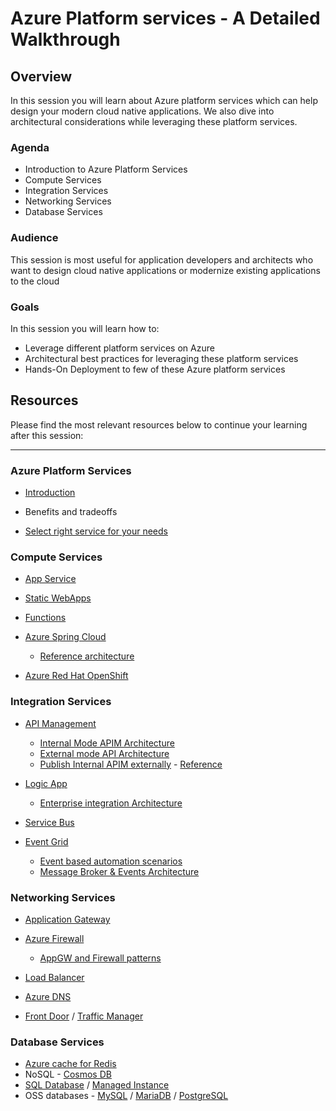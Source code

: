 # Azure Platform services - A Detailed Walkthrough 

## Overview

In this session you will learn about Azure platform services which can help design your modern cloud native applications. We also dive into architectural considerations while leveraging these platform services. 

### Agenda

* Introduction to Azure Platform Services
* Compute Services
* Integration Services
* Networking Services
* Database Services

### Audience

This session is most useful for application developers and architects who want to design cloud native applications or modernize existing applications to the cloud

### Goals

In this session you will learn how to:
* Leverage different platform services on Azure
* Architectural best practices for leveraging these platform services
* Hands-On Deployment to few of these Azure platform services


## Resources

Please find the most relevant resources below to continue your learning after this session:
****
### Azure Platform Services

- [Introduction](https://azurecharts.com/overview/?f=paas)

- Benefits and tradeoffs

- [Select right service for your needs](https://docs.microsoft.com/en-us/azure/architecture/guide/technology-choices/compute-decision-tree#choose-a-candidate-service)

  

### Compute Services


- [App Service](https://azure.microsoft.com/en-in/services/app-service/)
- [Static WebApps](https://azure.microsoft.com/en-us/services/app-service/static/#overview)
- [Functions](https://azure.microsoft.com/en-us/services/functions/)
- [Azure Spring Cloud](https://azure.microsoft.com/en-us/services/spring-cloud/)

   - [Reference architecture](https://docs.microsoft.com/en-us/azure/spring-cloud/reference-architecture)
- [Azure Red Hat OpenShift](https://azure.microsoft.com/en-us/services/openshift/)

### Integration Services


- [API Management](https://azure.microsoft.com/en-us/services/api-management/)

  - [Internal Mode APIM Architecture](https://docs.microsoft.com/en-us/azure/api-management/api-management-using-with-internal-vnet?tabs=stv2)
  - [External mode API Architecture](https://docs.microsoft.com/en-us/azure/api-management/api-management-using-with-vnet?tabs=stv2)
  - [Publish Internal APIM externally](https://docs.microsoft.com/en-us/azure/architecture/reference-architectures/apis/protect-apis) - [Reference](https://docs.microsoft.com/en-us/azure/architecture/example-scenario/apps/publish-internal-apis-externally)
- [Logic App](https://azure.microsoft.com/en-us/services/logic-apps/)

  - [Enterprise integration Architecture](https://docs.microsoft.com/en-us/azure/architecture/reference-architectures/enterprise-integration/basic-enterprise-integration)
- [Service Bus](https://azure.microsoft.com/en-us/services/service-bus/)
- [Event Grid](https://azure.microsoft.com/en-us/services/event-grid/)

  - [Event based automation scenarios](https://docs.microsoft.com/en-us/azure/architecture/reference-architectures/serverless/cloud-automation)
  - [Message Broker & Events Architecture](https://docs.microsoft.com/en-us/azure/architecture/reference-architectures/enterprise-integration/queues-events)



### Networking Services


- [Application Gateway](https://azure.microsoft.com/en-us/services/application-gateway/)
- [Azure Firewall](https://azure.microsoft.com/en-us/services/azure-firewall/)

  - [AppGW and Firewall patterns](https://docs.microsoft.com/en-us/azure/architecture/example-scenario/gateway/firewall-application-gateway)
- [Load Balancer](https://azure.microsoft.com/en-us/products/azure-load-balancing/)
- [Azure DNS](https://azure.microsoft.com/en-us/services/dns/)
- [Front Door](https://azure.microsoft.com/en-us/services/frontdoor/) / [Traffic Manager](https://azure.microsoft.com/en-us/services/traffic-manager/)



### Database Services


- [Azure cache for Redis](https://azure.microsoft.com/en-us/services/cache/)
- NoSQL - [Cosmos DB](https://azure.microsoft.com/en-us/services/cosmos-db/)
- [SQL Database](https://azure.microsoft.com/en-us/products/azure-sql/database/) / [Managed Instance](https://azure.microsoft.com/en-us/products/azure-sql/managed-instance/)
- OSS databases - [MySQL](https://azure.microsoft.com/en-us/services/mysql/) / [MariaDB](https://azure.microsoft.com/en-us/services/mariadb/) / [PostgreSQL](https://azure.microsoft.com/en-us/services/postgresql/)





